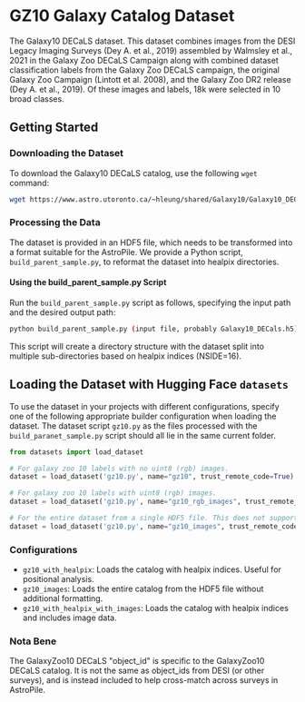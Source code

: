 # GZ10 Galaxy Catalog Dataset

The Galaxy10 DECaLS dataset. This dataset combines images from the DESI Legacy Imaging Surveys (Dey A. et al., 2019) assembled by Walmsley et al., 2021 in the Galaxy Zoo DECaLS Campaign along with combined dataset classification labels from the Galaxy Zoo DECaLS campaign, the original Galaxy Zoo Campaign (Lintott et al. 2008), and the Galaxy Zoo DR2 release (Dey A. et al., 2019). Of these images and labels, 18k were selected in 10 broad classes. 

## Getting Started

### Downloading the Dataset

To download the Galaxy10 DECaLS catalog, use the following `wget` command:

```bash
wget https://www.astro.utoronto.ca/~hleung/shared/Galaxy10/Galaxy10_DECals.h5
```

### Processing the Data

The dataset is provided in an HDF5 file, which needs to be transformed into a format suitable for the AstroPile. We provide a Python script, `build_parent_sample.py`, to reformat the dataset into healpix directories.

#### Using the build_parent_sample.py Script

Run the `build_parent_sample.py` script as follows, specifying the input path and the desired output path:

```bash
python build_parent_sample.py (input file, probably Galaxy10_DECals.h5) (output_directory)
```

This script will create a directory structure with the dataset split into multiple sub-directories based on healpix indices (NSIDE=16).

## Loading the Dataset with Hugging Face `datasets`

To use the dataset in your projects with different configurations, specify one of the following appropriate builder configuration when loading the dataset. The dataset script `gz10.py` as the files processed with the `build_paranet_sample.py` script should all lie in the same current folder.

```python
from datasets import load_dataset

# For galaxy zoo 10 labels with no uint8 (rgb) images.
dataset = load_dataset('gz10.py', name="gz10", trust_remote_code=True)

# For galaxy zoo 10 labels with uint8 (rgb) images.
dataset = load_dataset('gz10.py', name="gz10_rgb_images", trust_remote_code=True)

# For the entire dataset from a single HDF5 file. This does not support cross-matching.
dataset = load_dataset('gz10.py', name="gz10_images", trust_remote_code=True)

```

### Configurations

- `gz10_with_healpix`: Loads the catalog with healpix indices. Useful for positional analysis.
- `gz10_images`: Loads the entire catalog from the HDF5 file without additional formatting.
- `gz10_with_healpix_with_images`: Loads the catalog with healpix indices and includes image data.

### Nota Bene
The GalaxyZoo10 DECaLS "object_id" is specific to the GalaxyZoo10 DECaLS catalog. It is not the same as object_ids from DESI (or other surveys), and is instead included to help cross-match across surveys in AstroPile.  

